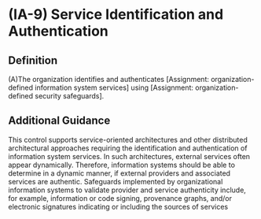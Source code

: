 
# (IA-9) Service Identification and Authentication

## Definition

(A)The organization identifies and authenticates [Assignment: organization-defined information system services] using [Assignment: organization-defined security safeguards].

## Additional Guidance

This control supports service-oriented architectures and other distributed architectural approaches requiring the identification and authentication of information system services. In such architectures, external services often appear dynamically. Therefore, information systems should be able to determine in a dynamic manner, if external providers and associated services are authentic. Safeguards implemented by organizational information systems to validate provider and service authenticity include, for example, information or code signing, provenance graphs, and/or electronic signatures indicating or including the sources of services

